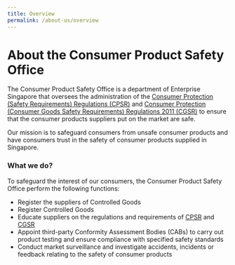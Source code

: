 ```yaml
---
title: Overview
permalink: /about-us/overview
---
```

# About the Consumer Product Safety Office
The Consumer Product Safety Office is a department of Enterprise Singapore that oversees the administration of the [Consumer Protection (Safety Requirements) Regulations (CPSR)][1] and [Consumer Protection (Consumer Goods Safety Requirements) Regulations 2011 (CGSR)][2] to ensure that the consumer products suppliers put on the market are safe.

Our mission is to safeguard consumers from unsafe consumer products and have consumers trust in the safety of consumer products supplied in Singapore.

### What we do?
To safeguard the interest of our consumers, the Consumer Product Safety Office perform the following functions:
* Register the suppliers of Controlled Goods
* Register Controlled Goods
* Educate suppliers on the regulations and requirements of [CPSR][1] and [CGSR][2]
* Appoint third-party Conformity Assessment Bodies (CABs) to carry out product testing and ensure compliance with specified safety standards
* Conduct market surveillance and investigate accidents, incidents or feedback relating to the safety of consumer products

[1]:(https://sso.agc.gov.sg/SL/CPTDSRA1975-RG1?DocDate=20181010&ValidDate=20181011){:target="_blank"}
[2]:(https://sso.agc.gov.sg/SL/CPTDSRA1975-S113-2011){:target="_blank"}
